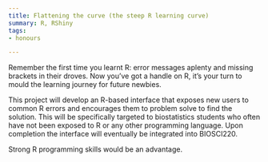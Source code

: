 ```yaml
---
title: Flattening the curve (the steep R learning curve)
summary: R, RShiny
tags:
- honours

---
```


Remember the first time you learnt R: error messages aplenty and missing brackets in their droves. Now you’ve got a handle on R, it’s your turn to mould the
learning journey for future newbies.

This project will develop an R-based interface that
exposes new users to common R errors and
encourages them to problem solve to find the solution.
This will be specifically targeted to biostatistics
students who often have not been exposed to R or any
other programming language. Upon completion the
interface will eventually be integrated into BIOSCI220.

Strong R programming skills would be an advantage.